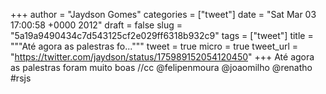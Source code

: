 
+++
author = "Jaydson Gomes"
categories = ["tweet"]
date = "Sat Mar 03 17:00:58 +0000 2012"
draft = false
slug = "5a19a9490434c7d543125cf2e029ff6318b932c9"
tags = ["tweet"]
title = """Até agora as palestras fo..."""
tweet = true
micro = true
tweet_url = "https://twitter.com/jaydson/status/175989152054120450"
+++
Até agora as palestras foram muito boas //cc @felipenmoura @joaomilho @renatho #rsjs
